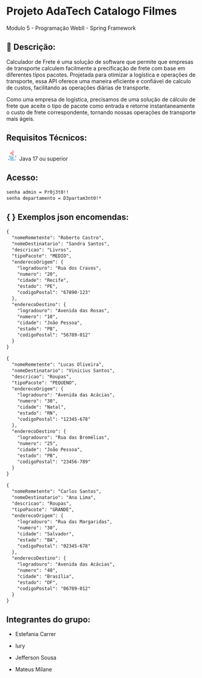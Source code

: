 # Projeto AdaTech Catalogo Filmes
Modulo 5 - Programação WebII - Spring Framework

## 🚩 Descrição: 

Calculador de Frete é uma solução de software que permite que empresas de transporte calculem facilmente a precificação de frete com base em diferentes tipos pacotes. Projetada para otimizar a logística e operações de transporte, essa API oferece uma maneira eficiente e confiável de calculo de custos, facilitando as operações diárias de transporte.

Como uma empresa de logística, precisamos de uma solução de cálculo de frete que aceite o tipo de pacote como entrada e retorne instantaneamente o custo de frete correspondente, tornando nossas operações de transporte mais ágeis.

## Requisitos Técnicos:

<img width="30" src="https://raw.githubusercontent.com/devicons/devicon/master/icons/java/java-original.svg"> Java 17 ou superior

## Acesso:
```
senha admin = Pr0j3t0!!
senha departamento = D3partam3nt0!*
```

## { } Exemplos json encomendas:
```
{
  "nomeRemetente": "Roberto Castro",
  "nomeDestinatario": "Sandra Santos",
  "descricao": "Livros",
  "tipoPacote": "MEDIO",
  "enderecoOrigem": {
    "logradouro": "Rua dos Cravos",
    "numero": "20",
    "cidade": "Recife",
    "estado": "PE",
    "codigoPostal": "67890-123"
  },
  "enderecoDestino": {
    "logradouro": "Avenida das Rosas",
    "numero": "10",
    "cidade": "João Pessoa",
    "estado": "PB",
    "codigoPostal": "56789-012"
  }
}
```
```
{
  "nomeRemetente": "Lucas Oliveira",
  "nomeDestinatario": "Vinicius Santos",
  "descricao": "Roupas",
  "tipoPacote": "PEQUENO",
  "enderecoOrigem": {
    "logradouro": "Avenida das Acácias",
    "numero": "30",
    "cidade": "Natal",
    "estado": "RN",
    "codigoPostal": "12345-678"
  },
  "enderecoDestino": {
    "logradouro": "Rua das Bromélias",
    "numero": "25",
    "cidade": "João Pessoa",
    "estado": "PB",
    "codigoPostal": "23456-789"
  }
}
```
```
{
  "nomeRemetente": "Carlos Santos",
  "nomeDestinatario": "Ana Lima",
  "descricao": "Roupas",
  "tipoPacote": "GRANDE",
  "enderecoOrigem": {
    "logradouro": "Rua das Margaridas",
    "numero": "30",
    "cidade": "Salvador",
    "estado": "BA",
    "codigoPostal": "02345-678"
  },
  "enderecoDestino": {
    "logradouro": "Avenida das Acácias",
    "numero": "40",
    "cidade": "Brasília",
    "estado": "DF",
    "codigoPostal": "06789-012"
  }
}
```
## Integrantes do grupo:

* Estefania Carrer

* Iury

* Jefferson Sousa

* Mateus Milane


